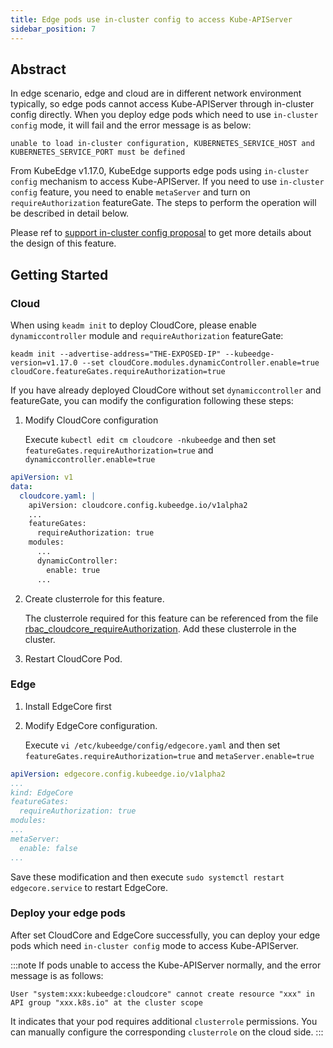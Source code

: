 ```yaml
---
title: Edge pods use in-cluster config to access Kube-APIServer
sidebar_position: 7
---
```


## Abstract

In edge scenario, edge and cloud are in different network environment typically, so edge pods cannot access Kube-APIServer through in-cluster config directly. When you deploy edge pods which need to use `in-cluster config` mode, it will fail and the error message is as below: 

```
unable to load in-cluster configuration, KUBERNETES_SERVICE_HOST and KUBERNETES_SERVICE_PORT must be defined
```

From KubeEdge v1.17.0, KubeEdge supports edge pods using `in-cluster config` mechanism to access Kube-APIServer. If you need to use `in-cluster config` feature, you need to enable `metaServer` and turn on `requireAuthorization` featureGate. The steps to perform the operation will be described in detail below.

Please ref to [support in-cluster config proposal](https://github.com/kubeedge/kubeedge/blob/master/docs/proposals/inclusterconfig.md) to get more details about the design of this feature.


## Getting Started

### Cloud

When using `keadm init` to deploy CloudCore, please enable `dynamiccontroller` module and `requireAuthorization` featureGate:

```
keadm init --advertise-address="THE-EXPOSED-IP" --kubeedge-version=v1.17.0 --set cloudCore.modules.dynamicController.enable=true cloudCore.featureGates.requireAuthorization=true
```

If you have already deployed CloudCore without set `dynamiccontroller` and featureGate, you can modify the configuration following these steps: 

1. Modify CloudCore configuration

   Execute `kubectl edit cm cloudcore -nkubeedge` and then set `featureGates.requireAuthorization=true` and `dynamiccontroller.enable=true`

```yaml
apiVersion: v1
data:
  cloudcore.yaml: |
    apiVersion: cloudcore.config.kubeedge.io/v1alpha2
    ...
    featureGates:
      requireAuthorization: true
    modules:
      ...
      dynamicController:
        enable: true     
      ...
```

2. Create clusterrole for this feature. 

   The clusterrole required for this feature can be referenced from the file [rbac_cloudcore_requireAuthorization](https://github.com/kubeedge/kubeedge/blob/master/manifests/charts/cloudcore/templates/rbac_cloudcore_feature.yaml). Add these clusterrole in the cluster.

3. Restart CloudCore Pod. 

### Edge

1. Install EdgeCore first 

2. Modify EdgeCore configuration. 

    Execute `vi /etc/kubeedge/config/edgecore.yaml` and then set `featureGates.requireAuthorization=true` and `metaServer.enable=true`

```yaml
apiVersion: edgecore.config.kubeedge.io/v1alpha2
...
kind: EdgeCore
featureGates:
  requireAuthorization: true
modules:
...
metaServer:
  enable: false
...
```

Save these modification and then execute `sudo systemctl restart edgecore.service` to restart EdgeCore. 

### Deploy your edge pods

After set CloudCore and EdgeCore successfully, you can deploy your edge pods which need `in-cluster config` mode to access Kube-APIServer. 

:::note
If pods unable to access the Kube-APIServer normally, and the error message is as follows:

```
User "system:xxx:kubeedge:cloudcore" cannot create resource "xxx" in API group "xxx.k8s.io" at the cluster scope
``` 

It indicates that your pod requires additional `clusterrole` permissions. You can manually configure the corresponding `clusterrole` on the cloud side.
:::
